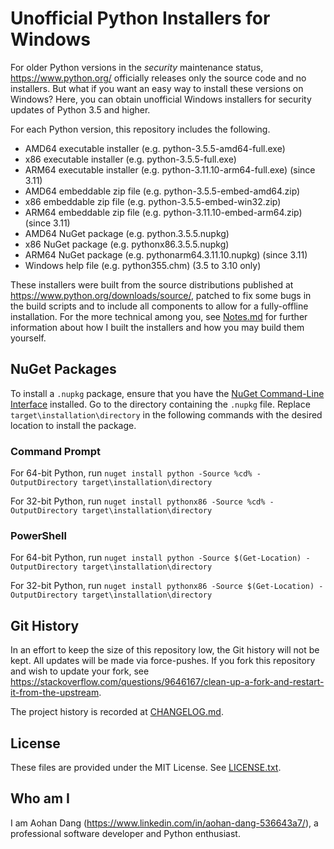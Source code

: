# Unofficial Python Installers for Windows

For older Python versions in the *security* maintenance status, https://www.python.org/ officially releases only the source code and no installers. But what if you want an easy way to install these versions on Windows? Here, you can obtain unofficial Windows installers for security updates of Python 3.5 and higher.

For each Python version, this repository includes the following.

- AMD64 executable installer (e.g. python-3.5.5-amd64-full.exe)
- x86 executable installer (e.g. python-3.5.5-full.exe)
- ARM64 executable installer (e.g. python-3.11.10-arm64-full.exe) (since 3.11)
- AMD64 embeddable zip file (e.g. python-3.5.5-embed-amd64.zip)
- x86 embeddable zip file (e.g. python-3.5.5-embed-win32.zip)
- ARM64 embeddable zip file (e.g. python-3.11.10-embed-arm64.zip) (since 3.11)
- AMD64 NuGet package (e.g. python.3.5.5.nupkg)
- x86 NuGet package (e.g. pythonx86.3.5.5.nupkg)
- ARM64 NuGet package (e.g. pythonarm64.3.11.10.nupkg) (since 3.11)
- Windows help file (e.g. python355.chm) (3.5 to 3.10 only)

These installers were built from the source distributions published at https://www.python.org/downloads/source/, patched to fix some bugs in the build scripts and to include all components to allow for a fully-offline installation. For the more technical among you, see [Notes.md](Notes.md) for further information about how I built the installers and how you may build them yourself.

## NuGet Packages

To install a `.nupkg` package, ensure that you have the [NuGet Command-Line Interface](https://learn.microsoft.com/en-us/nuget/reference/nuget-exe-cli-reference?tabs=windows) installed. Go to the directory containing the `.nupkg` file. Replace `target\installation\directory` in the following commands with the desired location to install the package.

### Command Prompt
For 64-bit Python, run `nuget install python -Source %cd% -OutputDirectory target\installation\directory`

For 32-bit Python, run `nuget install pythonx86 -Source %cd% -OutputDirectory target\installation\directory`

### PowerShell
For 64-bit Python, run `nuget install python -Source $(Get-Location) -OutputDirectory target\installation\directory`

For 32-bit Python, run `nuget install pythonx86 -Source $(Get-Location) -OutputDirectory target\installation\directory`

## Git History

In an effort to keep the size of this repository low, the Git history will not be kept. All updates will be made via force-pushes. If you fork this repository and wish to update your fork, see https://stackoverflow.com/questions/9646167/clean-up-a-fork-and-restart-it-from-the-upstream.

The project history is recorded at [CHANGELOG.md](CHANGELOG.md).

## License

These files are provided under the MIT License. See [LICENSE.txt](LICENSE.txt).

## Who am I

I am Aohan Dang (https://www.linkedin.com/in/aohan-dang-536643a7/), a professional software developer and Python enthusiast.
